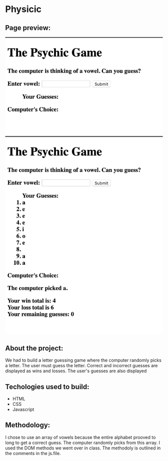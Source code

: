 # Physicic

## Page preview: 
![](assets/images/screen-shot1.png)
![](assets/images/screen-shot2.png)


## About the project:

We had to build a letter guessing game where the computer randomly picks a letter. The user must guess the letter. Correct and incorrect guesses are displayed as wins and losses. The user's guesses are also displayed


## Techologies used to build:
  * HTML
  * CSS
  * Javascript

## Methodology:

I chose to use an array of vowels because the entire alphabet prooved to long to get a correct guess. The computer randomly picks from this array. I used the DOM methods we went over in class. The methodoly is outlined in the comments in the js.file.


